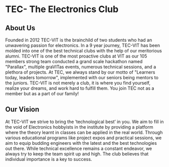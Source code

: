 # TEC- The Electronics Club

## About Us

Founded in 2012 TEC-VIT is the brainchild of two students who had an unwavering passion for electronics. In a 9 year journey, TEC-VIT has been molded into one of the best technical clubs with the help of our meritorious alumni. TEC-VIT is one of the most proactive clubs at VIT as our 105 members strong team conducted a grand scale hackathon named "Parallax", multiple graVITas events, numerous technical sessions, and a plethora of projects. At TEC, we always stand by our motto of "Learners today, leaders tomorrow", implemented with our seniors being mentors to the juniors. TEC-VIT is not merely a club, it is where you find yourself, realize your dreams, and work hard to fulfill them. You join TEC not as a member but as a part of our family!

## Our Vision

At TEC-VIT we strive to bring the ‘technological best’ in you. We aim to fill in the void of Electronics hobbyists in the institute by providing a platform where the theory learnt in classes can be applied in the real world. Through various educational programs like project expos and practical sessions, we aim to equip budding engineers with the latest and the best technologies out there. While technical excellence remains a constant endeavor, we always try to keep the team spirit up and high. The club believes that individual importance is a key to success.
